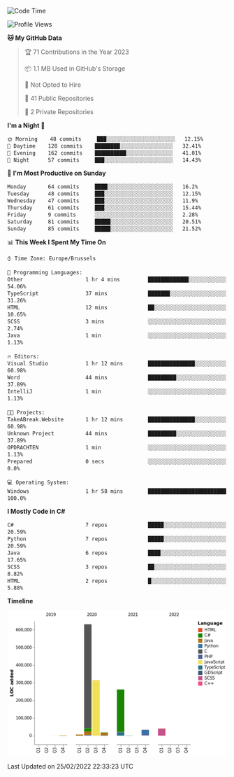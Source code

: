 <!--START_SECTION:waka-->
![Code Time](http://img.shields.io/badge/Code%20Time-136%20hrs%2011%20mins-blue)

![Profile Views](http://img.shields.io/badge/Profile%20Views-5-blue)


**🐱 My GitHub Data** 

> 🏆 71 Contributions in the Year 2023
 > 
> 📦 1.1 MB Used in GitHub's Storage 
 > 
> 🚫 Not Opted to Hire
 > 
> 📜 41 Public Repositories 
 > 
> 🔑 2 Private Repositories  
 > 
**I'm a Night 🦉** 

```text
🌞 Morning    48 commits     ███░░░░░░░░░░░░░░░░░░░░░░   12.15% 
🌆 Daytime    128 commits    ████████░░░░░░░░░░░░░░░░░   32.41% 
🌃 Evening    162 commits    ██████████░░░░░░░░░░░░░░░   41.01% 
🌙 Night      57 commits     ███░░░░░░░░░░░░░░░░░░░░░░   14.43%

```
📅 **I'm Most Productive on Sunday** 

```text
Monday       64 commits     ████░░░░░░░░░░░░░░░░░░░░░   16.2% 
Tuesday      48 commits     ███░░░░░░░░░░░░░░░░░░░░░░   12.15% 
Wednesday    47 commits     ███░░░░░░░░░░░░░░░░░░░░░░   11.9% 
Thursday     61 commits     ███░░░░░░░░░░░░░░░░░░░░░░   15.44% 
Friday       9 commits      ░░░░░░░░░░░░░░░░░░░░░░░░░   2.28% 
Saturday     81 commits     █████░░░░░░░░░░░░░░░░░░░░   20.51% 
Sunday       85 commits     █████░░░░░░░░░░░░░░░░░░░░   21.52%

```


📊 **This Week I Spent My Time On** 

```text
⌚︎ Time Zone: Europe/Brussels

💬 Programming Languages: 
Other                    1 hr 4 mins         █████████████░░░░░░░░░░░░   54.06% 
TypeScript               37 mins             ███████░░░░░░░░░░░░░░░░░░   31.26% 
HTML                     12 mins             ██░░░░░░░░░░░░░░░░░░░░░░░   10.65% 
SCSS                     3 mins              ░░░░░░░░░░░░░░░░░░░░░░░░░   2.74% 
Java                     1 min               ░░░░░░░░░░░░░░░░░░░░░░░░░   1.13%

🔥 Editors: 
Visual Studio            1 hr 12 mins        ███████████████░░░░░░░░░░   60.98% 
Word                     44 mins             █████████░░░░░░░░░░░░░░░░   37.89% 
IntelliJ                 1 min               ░░░░░░░░░░░░░░░░░░░░░░░░░   1.13%

🐱‍💻 Projects: 
TakeABreak.Website       1 hr 12 mins        ███████████████░░░░░░░░░░   60.98% 
Unknown Project          44 mins             █████████░░░░░░░░░░░░░░░░   37.89% 
OPDRACHTEN               1 min               ░░░░░░░░░░░░░░░░░░░░░░░░░   1.13% 
Prepared                 0 secs              ░░░░░░░░░░░░░░░░░░░░░░░░░   0.0%

💻 Operating System: 
Windows                  1 hr 58 mins        █████████████████████████   100.0%

```

**I Mostly Code in C#** 

```text
C#                       7 repos             █████░░░░░░░░░░░░░░░░░░░░   20.59% 
Python                   7 repos             █████░░░░░░░░░░░░░░░░░░░░   20.59% 
Java                     6 repos             ████░░░░░░░░░░░░░░░░░░░░░   17.65% 
SCSS                     3 repos             ██░░░░░░░░░░░░░░░░░░░░░░░   8.82% 
HTML                     2 repos             █░░░░░░░░░░░░░░░░░░░░░░░░   5.88%

```


**Timeline**

![Chart not found](https://raw.githubusercontent.com/Arafa42/Arafa42/main/charts/bar_graph.png) 


 Last Updated on 25/02/2022 22:33:23 UTC
<!--END_SECTION:waka-->


<!-- 
[![Hits](https://hits.seeyoufarm.com/api/count/incr/badge.svg?url=https%3A%2F%2Fgithub.com%2FArafa42&count_bg=%23455AF3&title_bg=%23262D3B&icon=github.svg&icon_color=%23588EF7&title=visitors&edge_flat=false)](https://hits.seeyoufarm.com)
 -->
